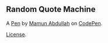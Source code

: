 Random Quote Machine
--------------------


A [Pen](https://codepen.io/thetradecoder/pen/qqZwZY) by [Mamun Abdullah](https://codepen.io/thetradecoder) on [CodePen](https://codepen.io).

[License](https://codepen.io/thetradecoder/pen/qqZwZY/license).